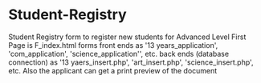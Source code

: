 # Student-Registry
Student Registry form to register new students for Advanced Level 
First Page is F_index.html
forms front ends as '13 years_application', 'com_application', 'science_application'', etc.
back ends (database connection) as '13 yaers_insert.php', 'art_insert.php', 'science_insert.php', etc.
Also the applicant can get a print preview of the document 
